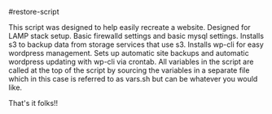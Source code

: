 #restore-script 

This script was designed to help easily recreate a website. 
Designed for LAMP stack setup. 
Basic firewalld settings and basic mysql settings. 
Installs s3 to backup data from storage services that use s3. 
Installs wp-cli for easy wordpress management. 
Sets up automatic site backups and automatic wordpress updating with wp-cli via crontab. 
All variables in the script are called at the top of the script by sourcing the variables in a 
separate file which in this case is referred to as vars.sh but can be whatever you would like.

That's it folks!! 


